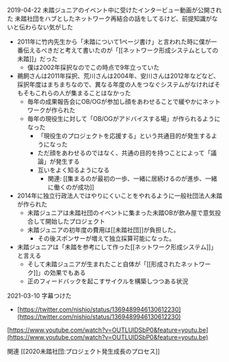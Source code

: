 
2019-04-22
未踏ジュニアのイベント中に受けたインタービュー動画が公開された
未踏社団をハブとしたネットワーク再結合の話をしてるけど、前提知識がないと伝わらない気がした
- 2011年に竹内先生から「未踏について1ページ書け」と言われた時に僕が一番伝えるべきだと考えて書いたのが「[[ネットワーク形成システムとしての未踏]]」だった
    - 僕は2002年採択なのでこの時点で9年立っていた
- 鵜飼さんは2011年採択、荒川さんは2004年、安川さんは2012年などなど、採択年度はまちまちなので、異なる年度の人をつなぐシステムがなければそもそもこれらの人が集まることはなかった
    - 毎年の成果報告会にOB/OGが参加し顔をあわせることで緩やかにネットワークが作られた
    - 毎年の現役生に対して「OB/OGがアドバイスする場」が作られるようになった
        - 「現役生のプロジェクトを応援する」という共通目的が発生するようになった
        - ただ顔をあわせるのではなく、共通の目的を持つことによって「議論」が発生する
        - 互いをよく知るようになる
            - 関連: [[集まるのが最初の一歩、一緒に居続けるのが進歩、一緒に働くのが成功]]
- 2014年に独立行政法人ではやりにくいことをやれるように一般社団法人未踏が作られた
    - 未踏ジュニアは未踏社団のイベントに集まった未踏OBが飲み屋で意気投合して開始したプロジェクト
    - 未踏ジュニアの初年度の費用は[[未踏社団]]が負担した。
        - その後スポンサーが増えて独立採算可能になった。
- 未踏ジュニアは「未踏を参考にして作った[[ネットワーク形成システム]]」と言える
    - そして未踏ジュニアが生まれたこと自体が「[[形成されたネットワーク]]」の効果でもある
    - 正のフィードバックを起こすサイクルを構築しつつある状況

2021-03-10 字幕つけた
- [https://twitter.com/nishio/status/1369489946130612230](https://twitter.com/nishio/status/1369489946130612230)

[https://www.youtube.com/watch?v=OUTLUlDSbP0&feature=youtu.be](https://www.youtube.com/watch?v=OUTLUlDSbP0&feature=youtu.be)

関連 [[2020未踏社団:プロジェクト発生成長のプロセス]]
